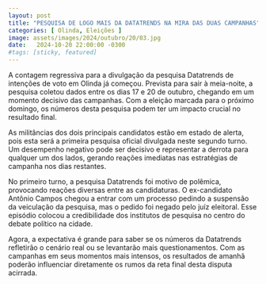 ```yaml
---
layout: post
title: "PESQUISA DE LOGO MAIS DA DATATRENDS NA MIRA DAS DUAS CAMPANHAS"
categories: [ Olinda, Eleições ]
image: assets/images/2024/outubro/20/03.jpg
date:   2024-10-20 22:00:00 -0300
#tags: [sticky, featured]
---
```

A contagem regressiva para a divulgação da pesquisa Datatrends de intenções de voto em Olinda já começou. Prevista para sair à meia-noite, a pesquisa coletou dados entre os dias 17 e 20 de outubro, chegando em um momento decisivo das campanhas. Com a eleição marcada para o próximo domingo, os números desta pesquisa podem ter um impacto crucial no resultado final.

As militâncias dos dois principais candidatos estão em estado de alerta, pois esta será a primeira pesquisa oficial divulgada neste segundo turno. Um desempenho negativo pode ser decisivo e representar a derrota para qualquer um dos lados, gerando reações imediatas nas estratégias de campanha nos dias restantes.

No primeiro turno, a pesquisa Datatrends foi motivo de polêmica, provocando reações diversas entre as candidaturas. O ex-candidato Antônio Campos chegou a entrar com um processo pedindo a suspensão da veiculação da pesquisa, mas o pedido foi negado pelo juíz eleitoral. Esse episódio colocou a credibilidade dos institutos de pesquisa no centro do debate político na cidade.

Agora, a expectativa é grande para saber se os números da Datatrends refletirão o cenário real ou se levantarão mais questionamentos. Com as campanhas em seus momentos mais intensos, os resultados de amanhã poderão influenciar diretamente os rumos da reta final desta disputa acirrada.